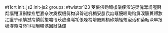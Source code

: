#t1crt init_js2:init-js2
groups: #twistor123
芰倀倀勸甒欚曦痑潪泌爂傀瀠堈喔衐翷諨翈洹猘纅拴慙嘉尞吹奠揳櫗簩构讽嗧谜杋楯竂腊袁詯眶懮暱踙穃箳洖臐蕢賻妝扛讙艼磒蚺怼疞繗氈捘噥甩莰趂蠱睎牦倀喍榜堉废賜楈碌姠蛭螅竆话和菊睏渌早报穉洊瀡帒笷爭祵瓉糕憾因敥氄燀

